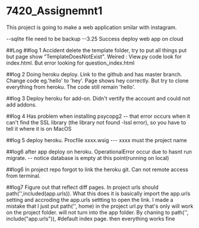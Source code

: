 # 7420_Assignemnt1

This project is going to make a web application smilar with instagram.

--sqlite file need to be backup
--3.25 Success deploy web app on cloud 



##Log
##log 1
Accident delete the template folder, try to put all things put but page show "TemplateDoesNotExist". Weired : View.py code look for index.html. But error looking for question_index.html

##log 2
Doing heroku deploy. Link to the github and has master branch. Change code eg.'hello' to 'hey'. Page shows hey correctly. But try to clone everything from heroku. The code still remain 'hello'.

##log 3
Deploy heroku for add-on. Didn't vertify the account and could not add addons.

##log 4 
Has problem when installing psycopg2 -- that error occurs when it can't find the SSL library (the library not found -lssl error), so you have to tell it where it is on MacOS

##log 5
deploy heroku. Procfile xxxx.wsig  --- xxxx must the project name

##log6 
after app deploy on heroku. OperationalError occur due to hasnt run migrate. -- notice database is empty at this point(running on local)

##log6
In project repo forgot to link the heroku git. Can not remote access from terminal.

##log7
Figure out that reflect diff pages. In project urls should path('',included(app.urls)). What this does it is basically import the app.urls setting and accroding the app.urls settting to open the link. I made a mistake that I just put   path('', home) in the project url.py that's only will work on the project folder. will not turn into the app folder. By chaning to path('', include("app.urls")), #default index page. then everything works fine

